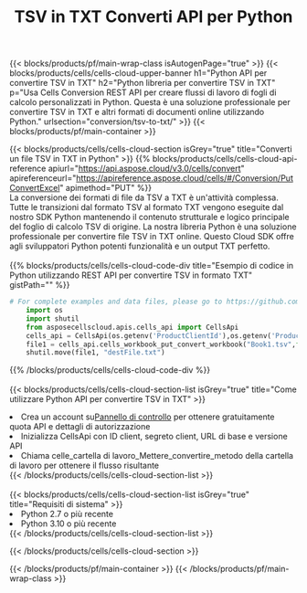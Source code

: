 ﻿---
title:  TSV in TXT Converti API per Python
description:  API cloud e SDK per Microsoft Excel e OpenOffice Calc. Converti foglio di calcolo in un altro file di formato.
url: /it/python/conversion/tsv-to-txt/
---
{{< blocks/products/pf/main-wrap-class isAutogenPage="true" >}}
{{< blocks/products/cells/cells-cloud-upper-banner h1="Python API per convertire TSV in TXT" h2="Python libreria per convertire TSV in TXT" p="Usa Cells Conversion REST API per creare flussi di lavoro di fogli di calcolo personalizzati in Python. Questa è una soluzione professionale per convertire TSV in TXT e altri formati di documenti online utilizzando Python." urlsection="conversion/tsv-to-txt/" >}}
{{< blocks/products/pf/main-container >}}

{{< blocks/products/cells/cells-cloud-section isGrey="true" title="Converti un file TSV in TXT in Python" >}}
{{% blocks/products/cells/cells-cloud-api-reference apiurl="https://api.aspose.cloud/v3.0/cells/convert" apireferenceurl="https://apireference.aspose.cloud/cells/#/Conversion/PutConvertExcel" apimethod="PUT" %}}
<br/>
La conversione dei formati di file da TSV a TXT è un'attività complessa. Tutte le transizioni dal formato TSV al formato TXT vengono eseguite dal nostro SDK Python mantenendo il contenuto strutturale e logico principale del foglio di calcolo TSV di origine. La nostra libreria Python è una soluzione professionale per convertire file TSV in TXT online. Questo Cloud SDK offre agli sviluppatori Python potenti funzionalità e un output TXT perfetto.
<br/>
<br/>
{{% blocks/products/cells/cells-cloud-code-div title="Esempio di codice in Python utilizzando REST API per convertire TSV in formato TXT" gistPath="" %}}
 
```python
# For complete examples and data files, please go to https://github.com/aspose-cells-cloud/aspose-cells-cloud-python/
    import os
    import shutil
    from asposecellscloud.apis.cells_api import CellsApi
    cells_api = CellsApi(os.getenv('ProductClientId'),os.getenv('ProductClientSecret'))
    file1 = cells_api.cells_workbook_put_convert_workbook("Book1.tsv",format="txt")
    shutil.move(file1, "destFile.txt")     
```
 
{{% /blocks/products/cells/cells-cloud-code-div %}}
<br/>
<br/>
{{< blocks/products/cells/cells-cloud-section-list isGrey="true" title="Come utilizzare Python API per convertire TSV in TXT" >}}
<li> Crea un account su<a href="https://dashboard.aspose.cloud/">Pannello di controllo</a> per ottenere gratuitamente quota API e dettagli di autorizzazione</li>
<li>Inizializza CellsApi con ID client, segreto client, URL di base e versione API</li>
<li>Chiama celle_cartella di lavoro_Mettere_convertire_metodo della cartella di lavoro per ottenere il flusso risultante</li>
{{< /blocks/products/cells/cells-cloud-section-list >}}
<br/>
<br/>
{{< blocks/products/cells/cells-cloud-section-list isGrey="true" title="Requisiti di sistema" >}}
<li>Python 2.7 o più recente</li>
<li>Python 3.10 o più recente</li>
{{< /blocks/products/cells/cells-cloud-section-list >}}

{{< /blocks/products/cells/cells-cloud-section >}}

{{< /blocks/products/pf/main-container >}}
{{< /blocks/products/pf/main-wrap-class >}}
